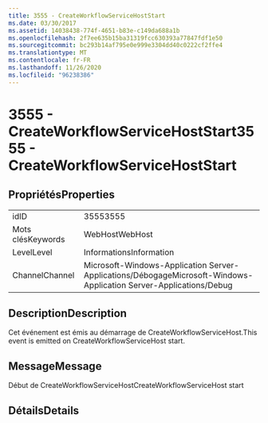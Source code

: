 ```yaml
---
title: 3555 - CreateWorkflowServiceHostStart
ms.date: 03/30/2017
ms.assetid: 14038438-774f-4651-b83e-c149da688a1b
ms.openlocfilehash: 2f7ee635b15ba31319fcc630393a77847fdf1e50
ms.sourcegitcommit: bc293b14af795e0e999e3304dd40c0222cf2ffe4
ms.translationtype: MT
ms.contentlocale: fr-FR
ms.lasthandoff: 11/26/2020
ms.locfileid: "96238386"
---
```

# <a name="3555---createworkflowservicehoststart"></a><span data-ttu-id="100fc-102">3555 - CreateWorkflowServiceHostStart</span><span class="sxs-lookup"><span data-stu-id="100fc-102">3555 - CreateWorkflowServiceHostStart</span></span>

## <a name="properties"></a><span data-ttu-id="100fc-103">Propriétés</span><span class="sxs-lookup"><span data-stu-id="100fc-103">Properties</span></span>  
  
|||  
|-|-|  
|<span data-ttu-id="100fc-104">id</span><span class="sxs-lookup"><span data-stu-id="100fc-104">ID</span></span>|<span data-ttu-id="100fc-105">3555</span><span class="sxs-lookup"><span data-stu-id="100fc-105">3555</span></span>|  
|<span data-ttu-id="100fc-106">Mots clés</span><span class="sxs-lookup"><span data-stu-id="100fc-106">Keywords</span></span>|<span data-ttu-id="100fc-107">WebHost</span><span class="sxs-lookup"><span data-stu-id="100fc-107">WebHost</span></span>|  
|<span data-ttu-id="100fc-108">Level</span><span class="sxs-lookup"><span data-stu-id="100fc-108">Level</span></span>|<span data-ttu-id="100fc-109">Informations</span><span class="sxs-lookup"><span data-stu-id="100fc-109">Information</span></span>|  
|<span data-ttu-id="100fc-110">Channel</span><span class="sxs-lookup"><span data-stu-id="100fc-110">Channel</span></span>|<span data-ttu-id="100fc-111">Microsoft-Windows-Application Server-Applications/Débogage</span><span class="sxs-lookup"><span data-stu-id="100fc-111">Microsoft-Windows-Application Server-Applications/Debug</span></span>|  
  
## <a name="description"></a><span data-ttu-id="100fc-112">Description</span><span class="sxs-lookup"><span data-stu-id="100fc-112">Description</span></span>  

 <span data-ttu-id="100fc-113">Cet événement est émis au démarrage de CreateWorkflowServiceHost.</span><span class="sxs-lookup"><span data-stu-id="100fc-113">This event is emitted on CreateWorkflowServiceHost start.</span></span>  
  
## <a name="message"></a><span data-ttu-id="100fc-114">Message</span><span class="sxs-lookup"><span data-stu-id="100fc-114">Message</span></span>  

 <span data-ttu-id="100fc-115">Début de CreateWorkflowServiceHost</span><span class="sxs-lookup"><span data-stu-id="100fc-115">CreateWorkflowServiceHost start</span></span>  
  
## <a name="details"></a><span data-ttu-id="100fc-116">Détails</span><span class="sxs-lookup"><span data-stu-id="100fc-116">Details</span></span>
